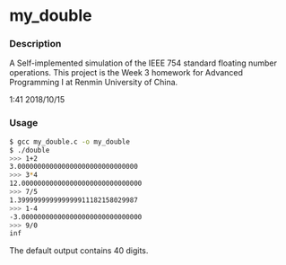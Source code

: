 # my_double

### Description
A Self-implemented simulation of the IEEE 754 standard floating number operations.
This project is the Week 3 homework for Advanced Programming I at Renmin University of China.

1:41 2018/10/15

### Usage
```bash
$ gcc my_double.c -o my_double
$ ./double
>>> 1+2
3.000000000000000000000000000000
>>> 3*4
12.000000000000000000000000000000
>>> 7/5
1.399999999999999911182158029987
>>> 1-4
-3.000000000000000000000000000000
>>> 9/0
inf
```
The default output contains 40 digits.